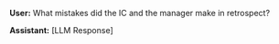 **User:**
What mistakes did the IC and the manager make in retrospect? 

**Assistant:**
[LLM Response]

